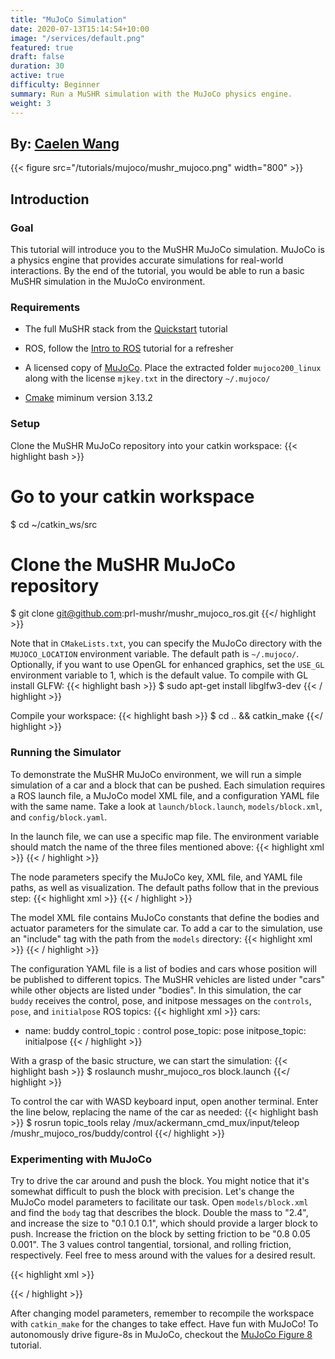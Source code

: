 ```yaml
---
title: "MuJoCo Simulation"
date: 2020-07-13T15:14:54+10:00
image: "/services/default.png"
featured: true
draft: false
duration: 30
active: true
difficulty: Beginner
summary: Run a MuSHR simulation with the MuJoCo physics engine.
weight: 3
---
```


<h2> By: <a href=https://github.com/21WANGC>Caelen Wang</a></h2>

{{< figure src="/tutorials/mujoco/mushr_mujoco.png" width="800" >}}
<br>

## Introduction

### Goal 

This tutorial will introduce you to the MuSHR MuJoCo simulation. MuJoCo is a 
physics engine that provides accurate simulations for real-world interactions.
By the end of the tutorial, you would be able to run a basic MuSHR simulation in
the MuJoCo environment.

### Requirements

* The full MuSHR stack from the 
[Quickstart](https://mushr.io/tutorials/quickstart/) tutorial

* ROS, follow the [Intro to ROS](https://mushr.io/tutorials/intro-to-ros/) 
tutorial for a refresher

* A licensed copy of [MuJoCo](https://www.roboti.us/index.html). Place the 
extracted folder `mujoco200_linux` along with the license `mjkey.txt` in the directory `~/.mujoco/`

* [Cmake](https://cmake.org/download/) miminum version 3.13.2

### Setup

Clone the MuSHR MuJoCo repository into your catkin workspace:
{{< highlight bash >}}
# Go to your catkin workspace
$ cd ~/catkin_ws/src
# Clone the MuSHR MuJoCo repository
$ git clone git@github.com:prl-mushr/mushr_mujoco_ros.git
{{</ highlight >}}

Note that in `CMakeLists.txt`, you can specify the MuJoCo directory with 
the `MUJOCO_LOCATION` environment variable. The default path is `~/.mujoco/`. Optionally, if you want to use OpenGL for enhanced graphics, 
set the `USE_GL` environment variable to 1, which is the default value. To
compile with GL install GLFW:
{{< highlight bash >}}
$ sudo apt-get install libglfw3-dev
{{< / highlight >}}

Compile your workspace:
{{< highlight bash >}}
$ cd .. && catkin_make
{{</ highlight >}}

### Running the Simulator
To demonstrate the MuSHR MuJoCo environment, we will run a simple simulation 
of a car and a block that can be pushed. Each simulation requires a ROS launch
file, a MuJoCo model XML file, and a configuration YAML file with the same name.
Take a look at `launch/block.launch`, `models/block.xml`, and 
`config/block.yaml`.

In the launch file, we can use a specific map file. The environment variable 
should match the name of the three files mentioned above:
{{< highlight xml >}}
<arg name="map_server" default="1"/>
<arg name="map_file" default="$(find mushr_mujoco_ros)/maps/empty.yaml" />
<arg name="environment" default="block" />
{{< / highlight >}}

The node parameters specify the MuJoCo key, XML file, and YAML file paths, as 
well as visualization. The default paths follow that in the previous step:
{{< highlight xml >}}
<node pkg="mushr_mujoco_ros" name="mushr_mujoco_ros" type="mushr_mujoco_ros_node" output="screen">
    <param name="mj_key" value="~/.mujoco/mjkey.txt" />
    <param name="model_file_path" value="$(find mushr_mujoco_ros)/models/$(arg environment).xml" />
    <param name="config_file_path" value="$(find mushr_mujoco_ros)/config/$(arg environment).yaml" />
    <param name="viz" value="true" />
</node>
{{< / highlight >}}

The model XML file contains MuJoCo constants that define the bodies and actuator parameters for the simulate car. To add a car to the simulation, use an 
"include" tag with the path from the `models` directory:
{{< highlight xml >}}
<include file="cars/pusher_car/buddy.xml"/>
{{< / highlight >}}

The configuration YAML file is a list of bodies and cars whose position will be published to different topics. The MuSHR vehicles are listed under "cars" while 
other objects are listed under "bodies". In this simulation, the car `buddy` 
receives the control, pose, and initpose messages on the `controls`, `pose`, and `initialpose` ROS topics:
{{< highlight xml >}}
cars:
- name: buddy
  control_topic : control
  pose_topic: pose
  initpose_topic: initialpose
{{< / highlight >}}

With a grasp of the basic structure, we can start the simulation:
{{< highlight bash >}}
$ roslaunch mushr_mujoco_ros block.launch
{{</ highlight >}}

To control the car with WASD keyboard input, open another terminal. Enter the 
line below, replacing the name of the car as needed:
{{< highlight bash >}}
$ rosrun topic_tools relay /mux/ackermann_cmd_mux/input/teleop /mushr_mujoco_ros/buddy/control
{{</ highlight >}}

### Experimenting with MuJoCo

Try to drive the car around and push the block. You might notice that it's 
somewhat difficult to push the block with precision. Let's change the MuJoCo
model parameters to facilitate our task. Open `models/block.xml` and find 
the `body` tag that describes the block. Double the mass to "2.4", and increase 
the size to "0.1 0.1 0.1", which should provide a larger block to push. Increase 
the friction on the block by setting friction to be "0.8 0.05 0.001". The 3 values 
control tangential, torsional, and rolling friction, respectively. Feel free to 
mess around with the values for a desired result.

{{< highlight xml >}}
<body pos="1.000000 0.000000 0.049" name="block" euler="0 0 0.000000">
  <joint type="free"/>
  <geom type="box" mass="2.4" contype="1" friction="0.8 0.05 0.001" 
  conaffinity="1" size="0.1 0.1 0.1" rgba="0.247 0.772 0.760 1"/>
</body>
{{< / highlight >}}

After changing model parameters, remember to recompile the workspace with 
`catkin_make` for the changes to take effect. Have fun with MuJoCo!
To autonomously drive figure-8s in MuJoCo, checkout the 
[MuJoCo Figure 8](https://mushr.io/tutorials/mujoco_figure8/) tutorial.
